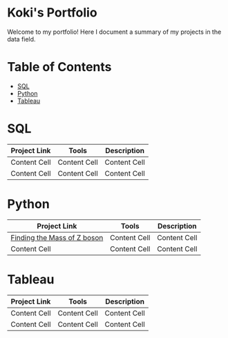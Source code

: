# Koki's Portfolio
Welcome to my portfolio! Here I document a summary of my projects in the data field.

# Table of Contents
- [SQL](https://github.com/kokinishida/Portfolio-Guide/blob/main/README.md#sql)
- [Python](https://github.com/kokinishida/Portfolio-Guide/blob/main/README.md#python)
- [Tableau](https://github.com/kokinishida/Portfolio-Guide/blob/main/README.md#tableau)


# SQL
| Project Link  | Tools         | Description |
| ------------- | ------------- | ----------- |
| Content Cell  | Content Cell  | Content Cell|
| Content Cell  | Content Cell  | Content Cell|

# Python
| Project Link  | Tools         | Description |
| ------------- | ------------- | ----------- |
| [Finding the Mass of Z boson](https://github.com/kokinishida/Particle-Physics) | Content Cell  | Content Cell|
| Content Cell  | Content Cell  | Content Cell|

# Tableau
| Project Link  | Tools         | Description |
| ------------- | ------------- | ----------- |
| Content Cell  | Content Cell  | Content Cell|
| Content Cell  | Content Cell  | Content Cell|

